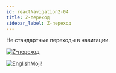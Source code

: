 ```yaml
---
id: reactNavigation2-04
title: Z-переход
sidebar_label: Z-переход
---
```


Не стандартные переходы в навигации.

[![Z-переход](/img/rn2/04.gif)](https://youtu.be/pvbtcorKX3U)

[![EnglishMoji!](/img/logo/englishmoji.png)](https://apps.apple.com/kz/app/englishmoji/id6450254885)
